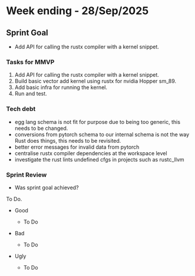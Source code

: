 # Week ending - 28/Sep/2025

## Sprint Goal

- Add API for calling the rustx compiler with a kernel snippet.

### Tasks for MMVP

1. Add API for calling the rustx compiler with a kernel snippet.
2. Build basic vector add kernel using rustx for nvidia Hopper sm_89.
3. Add basic infra for running the kernel.
4. Run and test.

### Tech debt

- egg lang schema is not fit for purpose due to being too generic, this needs to be changed.
- conversions from pytorch schema to our internal schema is not the way Rust does things, this needs to be revisited.
- better error messages for invalid data from pytorch
- centralise rustx compiler dependencies at the workspace level
- investigate the rust lints undefined cfgs in projects such as rustc_llvm

### Sprint Review

- Was sprint goal achieved?

To Do.

- Good
  - To Do

- Bad
  - To Do

- Ugly
  - To Do
